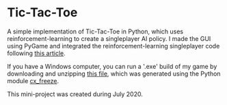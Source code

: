 # Tic-Tac-Toe

A simple implementation of Tic-Tac-Toe in Python, which uses reinforcement-learning to create a singleplayer AI policy. I made the GUI using PyGame and integrated the reinforcement-learning singleplayer code following [this article](https://towardsdatascience.com/reinforcement-learning-implement-tictactoe-189582bea542).

If you have a Windows computer, you can run a '.exe' build of my game by downloading and unzipping [this file](https://github.com/dodobird181/Tic-Tac-Toe/tree/main/build), which was generated using the Python module [cx_freeze](https://cx-freeze.readthedocs.io/en/latest/).

This mini-project was created during July 2020.
